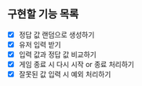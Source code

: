 ## 구현할 기능 목록

- [x] 정답 값 랜덤으로 생성하기
- [x] 유저 입력 받기
- [x] 입력 값과 정답 값 비교하기
- [x] 게임 종료 시 다시 시작 or 종료 처리하기
- [x] 잘못된 값 입력 시 예외 처리하기

